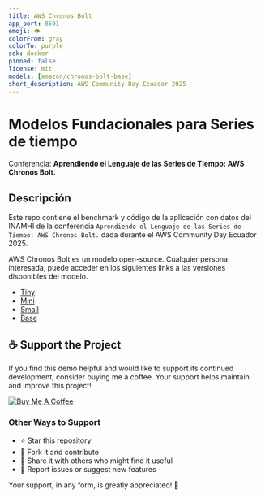 ```yaml
---
title: AWS Chronos Bolt
app_port: 8501
emoji: 👁
colorFrom: gray
colorTo: purple
sdk: docker
pinned: false
license: mit
models: [amazon/chronos-bolt-base]
short_description: AWS Community Day Ecuador 2025
---
```


# Modelos Fundacionales para Series de tiempo

Conferencia: **Aprendiendo el Lenguaje de las Series de Tiempo: AWS Chronos Bolt.**

## Descripción

Este repo contiene el benchmark y código de la aplicación con datos del INAMHI de la conferencia `Aprendiendo el Lenguaje de las Series de Tiempo: AWS Chronos Bolt.` dada durante el AWS Community Day Ecuador 2025. 

AWS Chronos Bolt es un modelo open-source. Cualquier persona interesada, puede acceder en los siguientes links a las versiones disponibles del modelo.

- [Tiny](https://huggingface.co/amazon/chronos-bolt-tiny)
- [Mini](https://huggingface.co/amazon/chronos-bolt-mini)
- [Small](https://huggingface.co/amazon/chronos-bolt-small)
- [Base](https://huggingface.co/amazon/chronos-bolt-base)

## ☕ Support the Project

If you find this demo helpful and would like to support its continued development, consider buying me a coffee. Your support helps maintain and improve this project!

[![Buy Me A Coffee](https://www.buymeacoffee.com/assets/img/custom_images/orange_img.png)](https://www.paypal.com/paypalme/sebassarasti)

### Other Ways to Support
- ⭐ Star this repository
- 🍴 Fork it and contribute
- 📢 Share it with others who might find it useful
- 🐛 Report issues or suggest new features

Your support, in any form, is greatly appreciated! 🙏